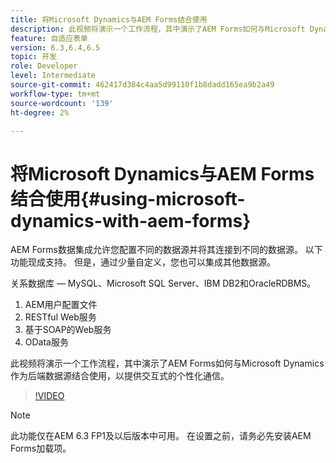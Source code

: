 ```yaml
---
title: 将Microsoft Dynamics与AEM Forms结合使用
description: 此视频将演示一个工作流程，其中演示了AEM Forms如何与Microsoft Dynamics作为后端数据源结合使用，以提供交互式的个性化通信。
feature: 自适应表单
version: 6.3,6.4,6.5
topic: 开发
role: Developer
level: Intermediate
source-git-commit: 462417d384c4aa5d99110f1b8dadd165ea9b2a49
workflow-type: tm+mt
source-wordcount: '139'
ht-degree: 2%

---
```



# 将Microsoft Dynamics与AEM Forms结合使用{#using-microsoft-dynamics-with-aem-forms}

AEM Forms数据集成允许您配置不同的数据源并将其连接到不同的数据源。 以下功能现成支持。 但是，通过少量自定义，您也可以集成其他数据源。

关系数据库 — MySQL、Microsoft SQL Server、IBM DB2和OracleRDBMS。
1. AEM用户配置文件
1. RESTful Web服务
1. 基于SOAP的Web服务
1. OData服务

此视频将演示一个工作流程，其中演示了AEM Forms如何与Microsoft Dynamics作为后端数据源结合使用，以提供交互式的个性化通信。

>[!VIDEO](https://video.tv.adobe.com/v/20971?quality=9&learn=on)

>[!NOTE]
>
>此功能仅在AEM 6.3 FP1及以后版本中可用。 在设置之前，请务必先安装AEM Forms加载项。

